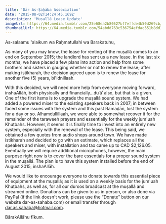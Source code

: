 ```yaml
---
title: 'Dār As-Ṣaḥāba Association'
date: '2015-08-02T14:24:45.169Z'
description: 'Muṣallá Lease Update'
imageUrl: https://64.media.tumblr.com/25e68ea2b80527bf7effde4b50d269cb/tumblr_ni20f6r25I1r4widlo1_1280.jpg
thumbnailUrl: https://64.media.tumblr.com/54abdd763c536754efdac351b8dd118d/tumblr_opwedkUj241u8wonlo1_1280.jpg
---
```


As-salaamu 'alaikum wa Raḥmatullahi wa Barakatuhu,

As many of you may know, the lease for renting of the muṣallá comes to an end on September 2015; the landlord has sent us a new lease. In the last six months, we have placed a few plans into action and help from some brothers and sisters in gauging whether or not to renew the lease; after making istikharah, the decision agreed upon is to renew the lease for another five (5) years, bi'idnillaah.

With this decided, we will need more help from everyone moving forward, inshaAllāh, both physically and financially...duʿāʾ also, but that is a given. One of the first items is to upgrade the muṣallá sound system. We had added a powered mixer to the existing speakers back in 2007; in between faced some issues with the system and this past Ramaḍān, lost the system for a day or so. Alhamdullillaah, we were able to somewhat recover it for the remainder of the taraweeh prayers and essentially for the weekly jum'uah Khuṭbahs. However, it seems it is finally time to invest into an entirely new system, especially with the renewal of the lease. This being said, we obtained a few quotes from audio shops around town. We have made istikharah and decided to go with an estimate, which replaces all the speakers and mixer, with installation and tax came up to CAD \$2,126.05. Eventually we will require additional microphones, however, the main purpose right now is to cover the bare essentials for a proper sound system in the muṣallá. The plan is to have this system installed before the end of August 2015, inshaAllāh.

We would like to encourage everyone to donate towards this essential piece of equipment at the muṣallá; as it is used on a weekly basis for the jum'uah Khuṭbahs, as well as, for all our duroos broadcast at the muṣallá and streamed online. Donations can be given to us in person, or also done via PayPal (if the link doesn't work, please use the “Donate” button on our website dar-as-sahaba.com) or email transfer through dar.as.sahaba@hotmail.com.

BārakAllāhu fīkum.
